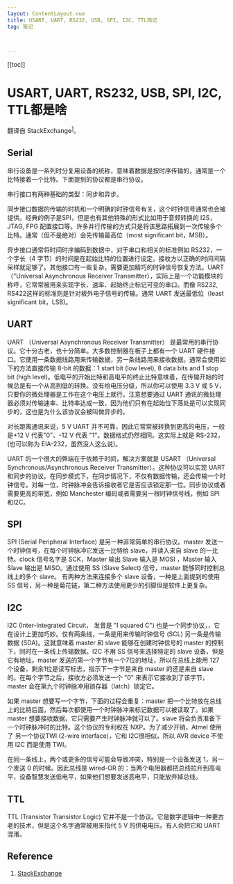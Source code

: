 ```yaml
---
layout: ContentLayout.vue
title: USART, UART, RS232, USB, SPI, I2C, TTL简记
tag: 笔记



---
```


[[toc]]

# USART, UART, RS232, USB, SPI, I2C, TTL都是啥

翻译自 StackExchange<sup>[1](#ref1)</sup>。

## Serial 

串行设备是一系列时分复用设备的统称，意味着数据是按时序传输的，通常是一个比特接着一个比特。下面提到的协议都是串行协议。

串行接口有两种基础的类型：同步和异步。

同步接口数据的传输的时机和一个明确的时钟信号有关，这个时钟信号通常也会被提供。经典的例子是SPI，但是也有其他特殊的形式比如用于音频转换的 I2S，JTAG, FPG 配置接口等。许多并行传输的方式只是将该思路拓展到一次传输多个比特。通常（但不是绝对）会先传输最高位（most significant bit，MSB）。

异步接口通常将时间时序编码到数据中，对于串口和相关的标准例如 RS232，一个字长（4 字节）的时间是在起始比特的位置进行设定，接收方以正确的时间间隔采样就足够了。其他接口有一些复杂，需要更加精巧的时钟信号恢复方法。UART（"Universal Asynchronous Receiver Transmitter），实际上是一个功能模块的称呼，它常常被用来实现字长、速率、起始终止标记可变的串口。而像 RS232, RS422这样的标准则是针对板外电子信号的传输。通常 UART 发送最低位（least significant bit，LSB)。

## UART

UART （Universal Asynchronous Receiver Transmitter） 是最常用的串行协议。它十分古老，也十分简单。大多数控制器在板子上都有一个 UART 硬件接口。它使用一条数据线路用来传输数据，另一条线路用来接收数据。通常会使用如下的方法直接传输 8-bit 的数据：1 start bit (low level), 8 data bits and 1 stop bit (high level)。低电平的开始比特和高电平的终止比特意味着，在传输开始的时候总是有一个从高到低的转换。没有给电压分级，所以你可以使用 3.3 V 或 5 V，只要你的微处理器是工作在这个电压上就行。注意想要通过 UART 通讯的微处理器必须对传输速率、比特率达成一致，因为他们只有在起始位下落处是可以实现同步的，这也是为什么该协议会被叫做异步的。

对长距离通讯来说，5 V UART 并不可靠，因此它常常被转换到更高的电压，一般是+12 V 代表"0"、-12 V 代表 "1"。数据格式仍然相同。这实际上就是 RS-232，(也可以称为 EIA-232，虽然没人这么说)。

UART 的一个很大的弊端在于依赖于时间，解决方案就是 USART （Universal Synchronous/Asynchronous Receiver Transmitter）。这种协议可以实现 UART 和同步的协议。在同步模式下，在同步情况下，不仅有数据传输，还会传输一个时钟信号。对每一位，时钟脉冲会告诉接收者它是否应该锁定那一位。同步协议或者需要更高的带宽，例如 Manchester 编码或者需要另一根时钟信号线，例如 SPI 和I2C。

## SPI

SPI (Serial Peripheral Interface) 是另一种非常简单的串行协议。master 发送一个时钟信号，在每个时钟脉冲它发送一比特给 slave，并读入来自 slave 的一比特。clock 信号名字是 SCK，Master 输出 Slave 输入是 MOSI ，Master 输入 Slave 输出是 MISO。通过使用 SS (Slave Select) 信号，master 能够同时控制总线上的多个 slave。 有两种方法来连接多个 slave 设备，一种是上面提到的使用 SS 信号，另一种是菊花链，第二种方法使用更少的引脚但是软件上更复杂。

## I2C

I2C (Inter-Integrated Circuit， 发音是 "I squared C") 也是一个同步协议，，它在设计上更加巧妙。仅有两条线，一条是用来传输时钟信号 (SCL) 另一条是传输数据 (SDA)。这就意味着 master 和 slave 能够在创建时钟信号的 master 的控制下，同时在一条线上传输数据。I2C 不用 SS 信号来选择特定的 slave 设备，但是它有地址。master 发送的第一个字节有一个7位的地址，所以在总线上能用 127 个设备，剩余1位是读写标志，指示下一字节是来自 master 的还是来自 slave 的。在每个字节之后，接收方必须发送一个 "0" 来表示它接收到了该字节，master 会在第九个时钟脉冲用锁存器（latch）锁定它。

如果 master 想要写一个字节，下面的过程会重复：master 把一个比特放在总线上的比特后面，然后每次都使用一个时钟脉冲来标记数据可以被读取了。如果 master 想要接收数据，它只需要产生时钟脉冲就可以了。slave 将会负责准备下一个时钟脉冲时的比特。这个协议的专利权在 NXP。为了减少开销，Atmel 使用了 另一个协议TWI (2-wire interface)，它和 I2C很相似，所以 AVR device 不使用 I2C 而是使用 TWI。

在同一条线上，两个或更多的信号可能会导致冲突，特别是一个设备发送 1，另一个发送 0 的时候。因此总线是 wired-OR 的：当两个电阻器都把总线拉升到高电平，设备智慧发送低电平，如果他们想要发送高电平，只能放弃掉总线。

## TTL

TTL (Transistor Transistor Logic) 它并不是一个协议。它是数字逻辑中一种更古老的技术，但是这个名字通常被用来指代 5 V 的供电电压。有人会把它和 UART 混淆。



## Reference

1. [StackExchange](https://electronics.stackexchange.com/questions/37814/usart-uart-rs232-usb-spi-i2c-ttl-etc-what-are-all-of-these-and-how-do-th) <div id="ref1"/>




 
 <Comment lang="zh-CN"/> 
 